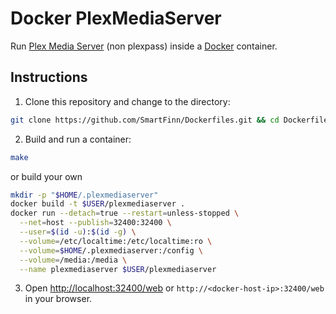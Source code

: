 Docker PlexMediaServer
======================

Run [Plex Media Server](https://plex.tv/) (non plexpass) inside a [Docker](http://www.docker.com) container.

Instructions
------------

1. Clone this repository and change to the directory:
  ```sh
  git clone https://github.com/SmartFinn/Dockerfiles.git && cd Dockerfiles/plexmediaserver
  ```

2. Build and run a container:
  ```sh
  make
  ```
  or build your own
  ```sh
  mkdir -p "$HOME/.plexmediaserver"
  docker build -t $USER/plexmediaserver .
  docker run --detach=true --restart=unless-stopped \
    --net=host --publish=32400:32400 \
    --user=$(id -u):$(id -g) \
    --volume=/etc/localtime:/etc/localtime:ro \
    --volume=$HOME/.plexmediaserver:/config \
    --volume=/media:/media \
    --name plexmediaserver $USER/plexmediaserver
  ```

3. Open [http://localhost:32400/web](http://localhost:32400/web) or `http://<docker-host-ip>:32400/web` in your browser.
